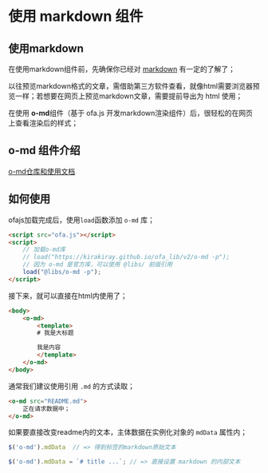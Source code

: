 # 使用 markdown 组件

## 使用markdown

在使用markdown组件前，先确保你已经对 [markdown](https://guides.github.com/features/mastering-markdown/) 有一定的了解了；

<!-- Markdown 是一种轻量级标记语言，易学易用；开发人员会用 Markdown 编写组件（或库）的说明文档；相关的语法使用说明，请在其他网站上学习； -->

以往预览markdown格式的文章，需借助第三方软件查看，就像html需要浏览器预览一样；若想要在网页上预览markdown文章，需要提前导出为 html 使用；

在使用 **o-md**组件（基于 ofa.js 开发markdown渲染组件）后，很轻松的在网页上查看渲染后的样式；

## o-md 组件介绍

[o-md仓库和使用文档](https://github.com/kirakiray/ofa_lib/tree/master/v2/o-md)

## 如何使用

ofajs加载完成后，使用`load`函数添加 `o-md` 库；

```html
<script src="ofa.js"></script>
<script>
    // 加载o-md库
    // load("https://kirakiray.github.io/ofa_lib/v2/o-md -p");
    // 因为 o-md 是官方库，可以使用 @libs/ 前缀引用
    load("@libs/o-md -p");
</script>
```

接下来，就可以直接在html内使用了；

```html
<body>
    <o-md>
        <template>
        # 我是大标题

        我是内容
        </template>
    </o-md>
</body>
```

通常我们建议使用引用 `.md` 的方式读取；

```html
<o-md src="README.md">
    正在请求数据中；
</o-md>
```

如果要直接改变readme内的文本，主体数据在实例化对象的 `mdData` 属性内；

```javascript
$('o-md').mdData  // => 得到标签的markdown原始文本

$('o-md').mdData = `# title ...`; // => 直接设置 markdown 的内部文本
```